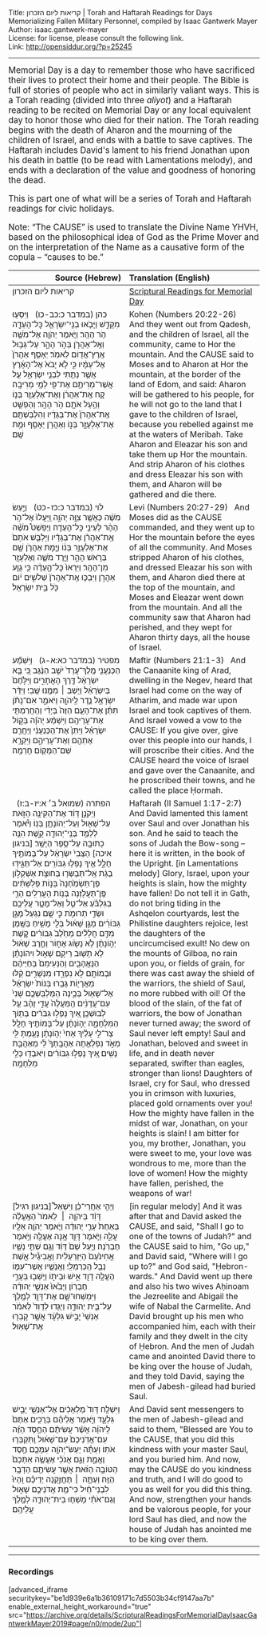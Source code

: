 <html>
<head></head>
<body>
Title: קריאות ליום הזכרון | Torah and Haftarah Readings for Days Memorializing Fallen Military Personnel, compiled by Isaac Gantwerk Mayer<br />
Author: isaac.gantwerk-mayer<br />
License: for license, please consult the following link.<br />
Link: <a href="http://opensiddur.org/?p=25245">http://opensiddur.org/?p=25245</a>
<p />
<hr />

<div class="english" style="font-size: 1.2em;">
Memorial Day is a day to remember those who have sacrificed their lives to protect their home and their people. The Bible is full of stories of people who act in similarly valiant ways. This is a Torah reading (divided into three <em>aliyot</em>) and a Haftarah reading to be recited on Memorial Day or any local equivalent day to honor those who died for their nation. The Torah reading begins with the death of Aharon and the mourning of the children of Israel, and ends with a battle to save captives. The Haftarah includes David's lament to his friend Jonathan upon his death in battle (to be read with Lamentations melody), and ends with a declaration of the value and goodness of honoring the dead.

This is part one of what will be a series of Torah and Haftarah readings for civic holidays.

Note: “The CAUSE” is used to translate the Divine Name YHVH, based on the philosophical idea of God as the Prime Mover and on the interpretation of the Name as a causative form of the copula – “causes to be.”
</div>

<table style="margin-left: auto;margin-right: auto;" class="draggable">
<thead><tr><th id="x" style="text-align: right;">Source (Hebrew)</th><th style="text-align: left;">Translation (English)</th></tr></thead>
<tbody>
<tr><td style="vertical-align:top;" width="46%">
<div class="liturgy"><span lang="he">
קריאות ליום הזכרון 
</span></div></td>
 
<td style="vertical-align:top;" width="53%">
<div class="english">
<u>Scriptural Readings for Memorial Day</u>
</div></td></tr>


<tr><td style="vertical-align:top;" width="46%">
<div class="liturgy"><span lang="he">
כהן (במדבר כ:כב-כו)‏
&nbsp;
 וַיִּסְע֖וּ מִקָּדֵ֑שׁ וַיָּבֹ֧אוּ בְנֵֽי־יִשְׂרָאֵ֛ל כׇּל־הָעֵדָ֖ה הֹ֥ר הָהָֽר׃ וַיֹּ֧אמֶר יְהֹוָ֛ה אֶל־מֹשֶׁ֥ה וְאֶֽל־אַהֲרֹ֖ן בְּהֹ֣ר הָהָ֑ר עַל־גְּב֥וּל אֶֽרֶץ־אֱד֖וֹם לֵאמֹֽר׃ יֵאָסֵ֤ף אַהֲרֹן֙ אֶל־עַמָּ֔יו כִּ֣י לֹ֤א יָבֹא֙ אֶל־הָאָ֔רֶץ אֲשֶׁ֥ר נָתַ֖תִּי לִבְנֵ֣י יִשְׂרָאֵ֑ל עַ֛ל אֲשֶׁר־מְרִיתֶ֥ם אֶת־פִּ֖י לְמֵ֥י מְרִיבָֽה׃ קַ֚ח אֶֽת־אַהֲרֹ֔ן וְאֶת־אֶלְעָזָ֖ר בְּנ֑וֹ וְהַ֥עַל אֹתָ֖ם הֹ֥ר הָהָֽר׃ וְהַפְשֵׁ֤ט אֶֽת־אַהֲרֹן֙ אֶת־בְּגָדָ֔יו וְהִלְבַּשְׁתָּ֖ם אֶת־אֶלְעָזָ֣ר בְּנ֑וֹ וְאַהֲרֹ֥ן יֵאָסֵ֖ף וּמֵ֥ת שָֽׁם׃
</span></div></td>
 
<td style="vertical-align:top;" width="53%">
<div class="english">
Kohen (Numbers 20:22-26) 
&nbsp;
And they went out from Qadesh, and the children of Israel, all the community, came to Hor the mountain. And the CAUSE said to Moses and to Aharon at Hor the mountain, at the border of the land of Edom, and said: Aharon will be gathered to his people, for he will not go to the land that I gave to the children of Israel, because you rebelled against me at the waters of Meribah. Take Aharon and Eleazar his son and take them up Hor the mountain. And strip Aharon of his clothes and dress Eleazar his son with them, and Aharon will be gathered and die there.
</div></td></tr>


<tr><td style="vertical-align:top;" width="46%">
<div class="liturgy"><span lang="he">
לוי (במדבר כ:כז-כט)‏
&nbsp;
 וַיַּ֣עַשׂ מֹשֶׁ֔ה כַּאֲשֶׁ֖ר צִוָּ֣ה יְהֹוָ֑ה וַֽיַּעֲלוּ֙ אֶל־הֹ֣ר הָהָ֔ר לְעֵינֵ֖י כׇּל־הָעֵדָֽה׃ וַיַּפְשֵׁט֩ מֹשֶׁ֨ה אֶֽת־אַהֲרֹ֜ן אֶת־בְּגָדָ֗יו וַיַּלְבֵּ֤שׁ אֹתָם֙ אֶת־אֶלְעָזָ֣ר בְּנ֔וֹ וַיָּ֧מׇת אַהֲרֹ֛ן שָׁ֖ם בְּרֹ֣אשׁ הָהָ֑ר וַיֵּ֧רֶד מֹשֶׁ֛ה וְאֶלְעָזָ֖ר מִן־הָהָֽר׃ וַיִּרְאוּ֙ כׇּל־הָ֣עֵדָ֔ה כִּ֥י גָוַ֖ע אַהֲרֹ֑ן וַיִּבְכּ֤וּ אֶֽת־אַהֲרֹן֙ שְׁלֹשִׁ֣ים י֔וֹם כֹּ֖ל בֵּ֥ית יִשְׂרָאֵֽל׃
</span></div></td>
 
<td style="vertical-align:top;" width="53%">
<div class="english">
Levi (Numbers 20:27-29) 
&nbsp;
And Moses did as the CAUSE commanded, and they went up to Hor the mountain before the eyes of all the community. And Moses stripped Aharon of his clothes, and dressed Eleazar his son with them, and Aharon died there at the top of the mountain, and Moses and Eleazar went down from the mountain. And all the community saw that Aharon had perished, and they wept for Aharon thirty days, all the house of Israel.
</div></td></tr>


<tr><td style="vertical-align:top;" width="46%">
<div class="liturgy"><span lang="he">
מפטיר (במדבר כא:א-ג)‏
&nbsp;
 וַיִּשְׁמַ֞ע הַכְּנַעֲנִ֤י מֶֽלֶךְ־עֲרָד֙ יֹשֵׁ֣ב הַנֶּ֔גֶב כִּ֚י בָּ֣א יִשְׂרָאֵ֔ל דֶּ֖רֶךְ הָאֲתָרִ֑ים וַיִּלָּ֙חֶם֙ בְּיִשְׂרָאֵ֔ל וַיִּ֥שְׁבְּ ׀ מִמֶּ֖נּוּ שֶֽׁבִי׃ וַיִּדַּ֨ר יִשְׂרָאֵ֥ל נֶ֛דֶר לַֽיהֹוָ֖ה וַיֹּאמַ֑ר אִם־נָתֹ֨ן תִּתֵּ֜ן אֶת־הָעָ֤ם הַזֶּה֙ בְּיָדִ֔י וְהַֽחֲרַמְתִּ֖י אֶת־עָרֵיהֶֽם׃ וַיִּשְׁמַ֨ע יְהֹוָ֜ה בְּק֣וֹל יִשְׂרָאֵ֗ל וַיִּתֵּן֙ אֶת־הַֽכְּנַעֲנִ֔י וַיַּחֲרֵ֥ם אֶתְהֶ֖ם וְאֶת־עָרֵיהֶ֑ם וַיִּקְרָ֥א שֵׁם־הַמָּק֖וֹם חׇרְמָֽה׃
</span></div></td>
 
<td style="vertical-align:top;" width="53%">
<div class="english">
Maftir (Numbers 21:1-3) 
&nbsp;
And the Canaanite king of Arad, dwelling in the Negev, heard that Israel had come on the way of Atharim, and made war upon Israel and took captives of them. And Israel vowed a vow to the CAUSE: If you give over, give over this people into our hands, I will proscribe their cities. And the CAUSE heard the voice of Israel and gave over the Canaanite, and he proscribed their towns, and he called the place Ḥormah.
</div></td></tr>


<tr><td style="vertical-align:top;" width="46%">
<div class="liturgy"><span lang="he">
הפתרה (שמואל ב׳ א:יז-ב:ז)‏
&nbsp;
וַיְקֹנֵ֣ן דָּוִ֔ד אֶת־הַקִּינָ֖ה הַזֹּ֑את עַל־שָׁא֖וּל וְעַל־יְהוֹנָתָ֥ן בְּנֽוֹ׃ וַיֹּ֕אמֶר לְלַמֵּ֥ד בְּנֵֽי־יְהוּדָ֖ה קָ֑שֶׁת הִנֵּ֥ה כְתוּבָ֖ה עַל־סֵ֥פֶר הַיָּשָֽׁר׃ <span class="instruction">[בניגון איכה]</span> הַצְּבִי֙ יִשְׂרָאֵ֔ל עַל־בָּמוֹתֶ֖יךָ חָלָ֑ל אֵ֖יךְ נָפְל֥וּ גִבּוֹרִֽים׃ אַל־תַּגִּ֣ידֽוּ בְגַ֔ת אַֽל־תְּבַשְּׂר֖וּ בְּחוּצֹ֣ת אַשְׁקְל֑וֹן פֶּן־תִּשְׂמַ֙חְנָה֙ בְּנ֣וֹת פְּלִשְׁתִּ֔ים פֶּֽן־תַּעֲלֹ֖זְנָה בְּנ֥וֹת הָעֲרֵלִֽים׃ הָרֵ֣י בַגִּלְבֹּ֗עַ אַל־טַ֧ל וְאַל־מָטָ֛ר עֲלֵיכֶ֖ם וּשְׂדֵ֣י תְרוּמֹ֑ת כִּ֣י שָׁ֤ם נִגְעַל֙ מָגֵ֣ן גִּבּוֹרִ֔ים מָגֵ֣ן שָׁא֔וּל בְּלִ֖י מָשִׁ֥יחַ בַּשָּֽׁמֶן׃ מִדַּ֣ם חֲלָלִ֗ים מֵחֵ֙לֶב֙ גִּבּוֹרִ֔ים קֶ֚שֶׁת יְה֣וֹנָתָ֔ן לֹ֥א נָשׂ֖וֹג אָח֑וֹר וְחֶ֣רֶב שָׁא֔וּל לֹ֥א תָשׁ֖וּב רֵיקָֽם׃ שָׁא֣וּל וִיהוֹנָתָ֗ן הַנֶּאֱהָבִ֤ים וְהַנְּעִימִם֙ בְּחַיֵּיהֶ֔ם וּבְמוֹתָ֖ם לֹ֣א נִפְרָ֑דוּ מִנְּשָׁרִ֣ים קַ֔לּוּ מֵאֲרָי֖וֹת גָּבֵֽרוּ׃ בְּנוֹת֙ יִשְׂרָאֵ֔ל אֶל־שָׁא֖וּל בְּכֶ֑ינָה הַמַּלְבִּֽשְׁכֶ֤ם שָׁנִי֙ עִם־עֲדָנִ֔ים הַֽמַּעֲלֶה֙ עֲדִ֣י זָהָ֔ב עַ֖ל לְבוּשְׁכֶֽן׃ אֵ֚יךְ נָפְל֣וּ גִבֹּרִ֔ים בְּת֖וֹךְ הַמִּלְחָמָ֑ה יְה֣וֹנָתָ֔ן עַל־בָּמוֹתֶ֖יךָ חָלָֽל׃ צַר־לִ֣י עָלֶ֗יךָ אָחִי֙ יְה֣וֹנָתָ֔ן נָעַ֥מְתָּ לִּ֖י מְאֹ֑ד נִפְלְאַ֤תָה אַהֲבָֽתְךָ֙ לִ֔י מֵאַהֲבַ֖ת נָשִֽׁים׃ אֵ֚יךְ נָפְל֣וּ גִבּוֹרִ֔ים וַיֹּאבְד֖וּ כְּלֵ֥י מִלְחָמָֽה׃
</span></div></td>
 
<td style="vertical-align:top;" width="53%">
<div class="english">
Haftarah (II Samuel 1:17-2:7)
&nbsp;
And David lamented this lament over Saul and over Jonathan his son. And he said to teach the sons of Judah the Bow-song – here it is written, in the book of the Upright. <span class="instruction">[in Lamentations melody]</span> Glory, Israel, upon your heights is slain, how the mighty have fallen! Do not tell it in Gath, do not bring tiding in the Ashqelon courtyards, lest the Philistine daughters rejoice, lest the daughters of the uncircumcised exult! No dew on the mounts of Gilboa, no rain upon you, or fields of grain, for there was cast away the shield of the warriors, the shield of Saul, no more rubbed with oil! Of the blood of the slain, of the fat of warriors, the bow of Jonathan never turned away; the sword of Saul never left empty! Saul and Jonathan, beloved and sweet in life, and in death never separated, swifter than eagles, stronger than lions! Daughters of Israel, cry for Saul, who dressed you in crimson with luxuries, placed gold ornaments over you! How the mighty have fallen in the midst of war, Jonathan, on your heights is slain! I am bitter for you, my brother, Jonathan, you were sweet to me, your love was wondrous to me, more than the love of women! How the mighty have fallen, perished, the weapons of war!
</div></td></tr>


<tr><td style="vertical-align:top;" width="46%">
<div class="liturgy"><span lang="he">
<span class="instruction">[בניגון רגיל]</span> וַיְהִ֣י אַחֲרֵי־כֵ֗ן וַיִּשְׁאַל֩ דָּוִ֨ד בַּיהֹוָ֤ה  ׀  לֵאמֹר֙ הַאֶֽעֱלֶ֗ה בְּאַחַת֙ עָרֵ֣י יְהוּדָ֔ה וַיֹּ֧אמֶר יְהֹוָ֛ה אֵלָ֖יו עֲלֵ֑ה וַיֹּ֧אמֶר דָּוִ֛ד אָ֥נָה אֶעֱלֶ֖ה וַיֹּ֥אמֶר חֶבְרֹֽנָה׃ וַיַּ֤עַל שָׁם֙ דָּוִ֔ד וְגַ֖ם שְׁתֵּ֣י נָשָׁ֑יו אֲחִינֹ֙עַם֙ הַיִּזְרְעֵלִ֔ית וַאֲבִיגַ֕יִל אֵ֖שֶׁת נָבָ֥ל הַֽכַּרְמְלִֽי׃ וַאֲנָשָׁ֧יו אֲשֶׁר־עִמּ֛וֹ הֶעֱלָ֥ה דָוִ֖ד אִ֣ישׁ וּבֵית֑וֹ וַיֵּשְׁב֖וּ בְּעָרֵ֥י חֶבְרֽוֹן׃ וַיָּבֹ֙אוּ֙ אַנְשֵׁ֣י יְהוּדָ֔ה וַיִּמְשְׁחוּ־שָׁ֧ם אֶת־דָּוִ֛ד לְמֶ֖לֶךְ עַל־בֵּ֣ית יְהוּדָ֑ה וַיַּגִּ֤דוּ לְדָוִד֙ לֵאמֹ֔ר אַנְשֵׁי֙ יָבֵ֣ישׁ גִּלְעָ֔ד אֲשֶׁ֥ר קָבְר֖וּ אֶת־שָׁאֽוּל׃ 
</span></div></td>
 
<td style="vertical-align:top;" width="53%">
<div class="english">
<span class="instruction">[in regular melody]</span> And it was after that and David asked the CAUSE, and said, "Shall I go to one of the towns of Judah?" and the CAUSE said to him, "Go up," and David said, "Where will I go up to?" and God said, "Ḥebron-wards." And David went up there and also his two wives Aḥinoam the Jezreelite and Abigail the wife of Nabal the Carmelite. And David brought up his men who accompanied him, each with their family and they dwelt in the city of Ḥebron. And the men of Judah came and anointed David there to be king over the house of Judah, and they told David, saying the men of Jabesh-gilead had buried Saul.
</div></td></tr>


<tr><td style="vertical-align:top;" width="46%">
<div class="liturgy"><span lang="he">
וַיִּשְׁלַ֤ח דָּוִד֙ מַלְאָכִ֔ים אֶל־אַנְשֵׁ֖י יָבֵ֣ישׁ גִּלְעָ֑ד וַיֹּ֣אמֶר אֲלֵיהֶ֗ם בְּרֻכִ֤ים אַתֶּם֙ לַֽיהֹוָ֔ה אֲשֶׁ֨ר עֲשִׂיתֶ֜ם הַחֶ֣סֶד הַזֶּ֗ה עִם־אֲדֹֽנֵיכֶם֙ עִם־שָׁא֔וּל וַֽתִּקְבְּר֖וּ אֹתֽוֹ׃ וְעַתָּ֕ה יַעַשׂ־יְהֹוָ֥ה עִמָּכֶ֖ם חֶ֣סֶד וֶאֱמֶ֑ת וְגַ֣ם אָנֹכִ֗י אֶעֱשֶׂ֤ה אִתְּכֶם֙ הַטּוֹבָ֣ה הַזֹּ֔את אֲשֶׁ֥ר עֲשִׂיתֶ֖ם הַדָּבָ֥ר הַזֶּֽה׃ וְעַתָּ֣ה  ׀ תֶּחֱזַ֣קְנָה יְדֵיכֶ֗ם וִֽהְיוּ֙ לִבְנֵי־חַ֔יִל כִּי־מֵ֖ת אֲדֹנֵיכֶ֣ם שָׁא֑וּל וְגַם־אֹתִ֗י מָשְׁח֧וּ בֵית־יְהוּדָ֛ה לְמֶ֖לֶךְ עֲלֵיהֶֽם׃ 
</span></div></td>
 
<td style="vertical-align:top;" width="53%">
<div class="english">
And David sent messengers to the men of Jabesh-gilead and said to them, "Blessed are You to the CAUSE, that you did this kindness with your master Saul, and you buried him. And now, may the CAUSE do you kindness and truth, and I will do good to you as well for you did this thing. And now, strengthen your hands and be valorous people, for your lord Saul has died, and now the house of Judah has anointed me to be king over them.
</div></td></tr>
</tbody></table>

<hr />

<h3>Recordings</h3>

[advanced_iframe securitykey="be1d939e6a1b36109171c7d5503b34cf9147aa7b" enable_external_height_workaround="true" src="https://archive.org/details/ScripturalReadingsForMemorialDayIsaacGantwerkMayer2019#page/n0/mode/2up"]
</body>
</html>